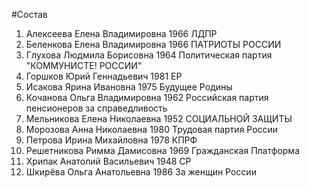 #Состав
1. Алексеева Елена Владимировна 1966 ЛДПР
2. Беленкова Елена Владимировна 1966 ПАТРИОТЫ РОССИИ
3. Глухова Людмила Борисовна 1964 Политическая партия \"КОММУНИСТЕ! РОССИИ\"
4. Горшков Юрий Геннадьевич 1981 ЕР
5. Исакова Ярина Ивановна 1975 Будущее Родины
6. Кочанова Ольга Владимировна 1962 Российская партия пенсионеров за справедливость
7. Мельникова Елена Николаевна 1952 СОЦИАЛЬНОЙ ЗАЩИТЫ
8. Морозова Анна Николаевна 1980 Трудовая партия России
9. Петрова Ирина Михайловна 1978 КПРФ
10. Решетникова Римма Дамисовна 1969 Гражданская Платформа
11. Хрипак Анатолий Васильевич 1948 СР
12. Шкирёва Ольга Анатольевна 1986 За женщин России
